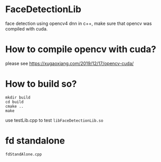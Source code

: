 # FaceDetectionLib

face detection using opencv4 dnn in c++, make sure that opencv was compiled with cuda.

# How to compile opencv with cuda?

please see <https://xugaoxiang.com/2019/12/17/opencv-cuda/>

# How to build so?

```
mkdir build
cd build
cmake ..
make
```

use testLib.cpp to test `libFaceDetectionLib.so`

# fd standalone

`fdStandAlone.cpp`
